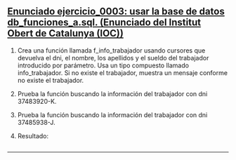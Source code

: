 <h2><a href="https://github.com/sufigueroa87/dam/blob/main/postgreSQL/funciones/db_funciones_a.sql">Enunciado ejercicio_0003: usar la base de datos db_funciones_a.sql. (Enunciado del Institut Obert de Catalunya (IOC))</a></h2>
<div>
<ol>
	<li>
   		<p>
	   		Crea una función llamada f_info_trabajador usando cursores que devuelva el dni, el nombre, los apellidos y el sueldo del trabajador introducido por parámetro. Usa un tipo compuesto llamado info_trabajador. Si no existe el trabajador, muestra un mensaje conforme no existe el trabajador.
   		</p>
   	</li>
   	<li>
   		<p>
	   		Prueba la función buscando la información del trabajador con dni 37483920-K.
   		</p>
   	</li>
   	<li>
   		<p>
	   		Prueba la función buscando la información del trabajador con dni 37485938-J.
   		</p>
   	</li>
   	<li>
   		<p>
	   		Resultado:
   		</p>
   		<img src=""/>
   	</li>
</ol>
</div>
<hr/>
